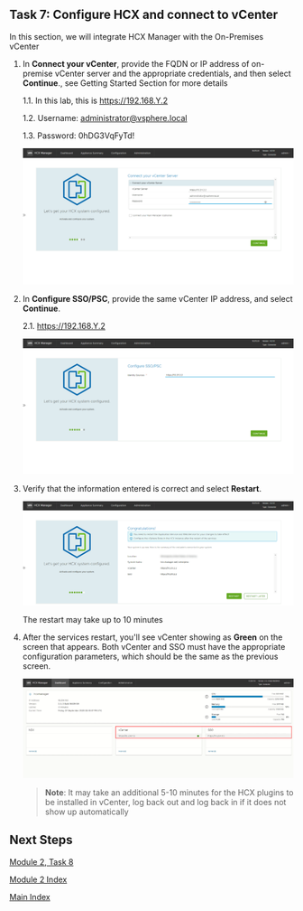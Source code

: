 ## **Task 7: Configure HCX and connect to vCenter**

In this section, we will integrate HCX Manager with the On-Premises vCenter

1.  In **Connect your vCenter**, provide the FQDN or IP address of on-premise
    vCenter server and the appropriate credentials, and then select
    **Continue**., see Getting Started Section for more details

    1.1.  In this lab, this is <https://192.168.Y.2>

    1.2.  Username:
        [administrator@vsphere.local](mailto:administrator@vsphere.local)

    1.3.  Password: 0hDG3VqFyTd!

    ![](media/0a34329d4d0c9980b0d59faf964df212.png)

2.  In **Configure SSO/PSC**, provide the same vCenter IP address, and select
    **Continue**.

    2.1.  https://192.168.Y.2

    ![](media/5a9f978cbd67220a76f703daf0a27a58.png)

3.  Verify that the information entered is correct and select **Restart**.

    ![](media/56d1acedec32851aff081d76449169e1.png)

    The restart may take up to 10 minutes

4.  After the services restart, you'll see vCenter showing as **Green** on the
    screen that appears. Both vCenter and SSO must have the appropriate
    configuration parameters, which should be the same as the previous screen.

    ![](media/d9c3ff0b3daed977841b865b30fb338d.png)

    > **Note**: It may take an additional 5-10 minutes for the HCX plugins to be
    installed in vCenter, log back out and log back in if it does not show up
    automatically

## Next Steps

[Module 2, Task 8](module-2-task-8.md)

[Module 2 Index](module-2-index.md)

[Main Index](index.md)
